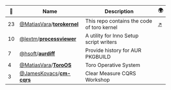 |:star2: | Name | Description | 🌍|
|---|---|---|---|
|23|[@MatiasVara](https://github.com/MatiasVara)/[**torokernel**](https://github.com/MatiasVara/torokernel)|This repo contains the code of toro kernel|[:arrow_upper_right:](http://torokernel.io)|
|10|[@lextm](https://github.com/lextm)/[**processviewer**](https://github.com/lextm/processviewer)|A utility for Inno Setup script writers||
|7|[@hsoft](https://github.com/hsoft)/[**aurdiff**](https://github.com/hsoft/aurdiff)|Provide history for AUR PKGBUILD||
|4|[@MatiasVara](https://github.com/MatiasVara)/[**ToroOS**](https://github.com/MatiasVara/ToroOS)|Toro Operative System||
|3|[@JamesKovacs](https://github.com/JamesKovacs)/[**cm-cqrs**](https://github.com/JamesKovacs/cm-cqrs)|Clear Measure CQRS Workshop||

